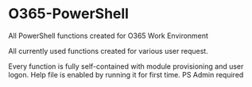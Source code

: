 # O365-PowerShell
All PowerShell functions created for O365 Work Environment

All currently used functions created for various user request.

Every function is fully self-contained with module provisioning and user logon.
Help file is enabled by running it for first time. PS Admin required
